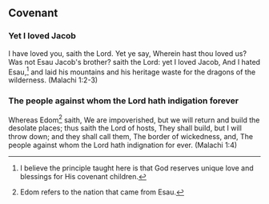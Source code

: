 ## Covenant

### Yet I loved Jacob
I have loved you, saith the Lord. Yet ye say, Wherein hast thou loved us? Was not Esau Jacob's brother? saith the Lord: yet I loved Jacob, And I hated Esau,[^1] and laid his mountains and his heritage waste for the dragons of the wilderness. (Malachi 1:2-3)

### The people against whom the Lord hath indigation forever
Whereas Edom[^2] saith, We are impoverished, but we will return and build the desolate places; thus saith the Lord of hosts, They shall build, but I will throw down; and they shall call them, The border of wickedness, and, The people against whom the Lord hath indignation for ever. (Malachi 1:4)

[^1]: I believe the principle taught here is that God reserves unique love and blessings for His covenant children.
[^2]: Edom refers to the nation that came from Esau.
